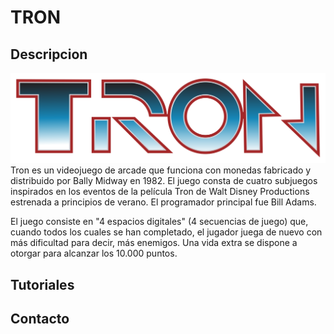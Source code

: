 # TRON

## Descripcion
![](/images/TituloTron.png)
Tron es un videojuego de arcade que funciona con monedas fabricado y distribuido por Bally Midway en 1982. El juego consta de cuatro subjuegos inspirados en los eventos de la película Tron de Walt Disney Productions estrenada a principios de verano. El programador principal fue Bill Adams.

El juego consiste en "4 espacios digitales" (4 secuencias de juego) que, cuando todos los cuales se han completado, el jugador juega de nuevo con más dificultad para decir, más enemigos. Una vida extra se dispone a otorgar para alcanzar los 10.000 puntos.
## Tutoriales

## Contacto